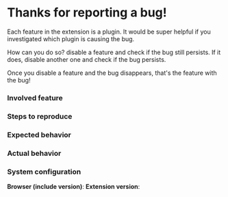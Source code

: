 # Thanks for reporting a bug!

Each feature in the extension is a plugin. It would be super helpful if you investigated
which plugin is causing the bug.

How can you do so? disable a feature and check if the bug still persists. If it does, disable
another one and check if the bug persists.

Once you disable a feature and the bug disappears, that's the feature with the bug!

### Involved feature
<!-- Please indicate which feature has the bug -->

### Steps to reproduce
<!-- Provide clear steps to reproduce the issue you are reporting -->

### Expected behavior
<!-- Tell us what should happen -->

### Actual behavior
<!-- Tell us what happens instead -->

### System configuration
**Browser (include version)**:
**Extension version**: